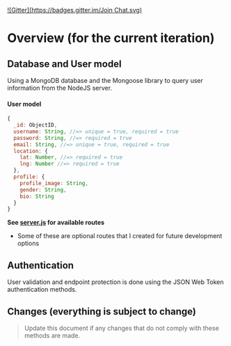 [![Gitter](https://badges.gitter.im/Join Chat.svg)](https://gitter.im/gmontalvoriv/quickee-app?utm_source=badge&utm_medium=badge&utm_campaign=pr-badge&utm_content=badge)

# Overview (for the current iteration)

## Database and User model

Using a MongoDB database and the Mongoose library to query user information from the NodeJS server.

#### User model

```javascript
{
  _id: ObjectID,
  username: String, //=> unique = true, required = true
  password: String, //=> required = true
  email: String, //=> unique = true, required = true
  location: {
    lat: Number, //=> required = true
    lng: Number //=> required = true
  },
  profile: {
    profile_image: String,
    gender: String,
    bio: String
  }
}
```

**See [server.js](https://github.com/gmontalvoriv/bb-backend/blob/master/server.js) for available routes**

- Some of these are optional routes that I created for future development options

## Authentication

User validation and endpoint protection is done using the JSON Web Token authentication methods.

## Changes (everything is subject to change)

> Update this document if any changes that do not comply with these methods are made.

